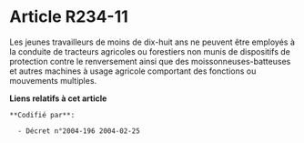 # Article R234-11

Les jeunes travailleurs de moins de dix-huit ans ne peuvent être employés à la conduite de tracteurs agricoles ou forestiers
non munis de dispositifs de protection contre le renversement ainsi que des moissonneuses-batteuses et autres machines à
usage agricole comportant des fonctions ou mouvements multiples.

**Liens relatifs à cet article**

	**Codifié par**:

	  - Décret n°2004-196 2004-02-25
